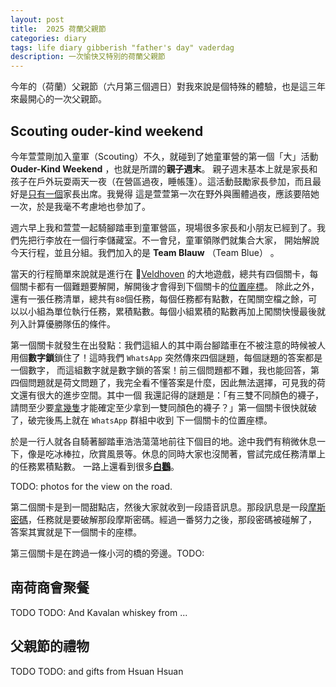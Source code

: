 ```yaml
---
layout: post
title:  2025 荷蘭父親節 
categories: diary
tags: life diary gibberish "father's day" vaderdag
description: 一次愉快又特別的荷蘭父親節
---
```


今年的（荷蘭）父親節（六月第三個週日）對我來說是個特殊的體驗，也是這三年來最開心的一次父親節。

## Scouting ouder-kind weekend

今年萱萱剛加入童軍（Scouting）不久，就碰到了她童軍營的第一個「大」活動 **Ouder-Kind Weekend** ，也就是所謂的**親子週末**。
親子週末基本上就是家長和孩子在戶外玩耍兩天一夜（在營區過夜，睡帳篷）。這活動鼓勵家長參加，而且最好是<u>只有一個</u>家長出席。我覺得
這是萱萱第一次在野外與團體過夜，應該要陪她一次，於是我毫不考慮地也參加了。

週六早上我和萱萱一起騎腳踏車到童軍營區，現場很多家長和小朋友已經到了。我們先把行李放在一個行李儲藏室。不一會兒，童軍領隊們就集合大家，
開始解說今天行程，並且分組。我們加入的是 **Team Blauw** （Team Blue） 。

當天的行程簡單來說就是進行在 📍[Veldhoven][veldhoven] 的大地遊戲，總共有四個關卡，每個關卡都有一個難題要解開，解開後才會得到下個關卡的<u>位置座標</u>。
除此之外，還有一張任務清單，總共有`88`個任務，每個任務都有點數，在闖關空檔之餘，可以以小組為單位執行任務，累積點數。每個小組累積的點數再加上闖關快慢最後就
列入計算優勝隊伍的條件。

第一個關卡就發生在出發點：我們這組人的其中兩台腳踏車在不被注意的時候被人用個**數字鎖**鎖住了！這時我們 `WhatsApp` 突然傳來四個謎題，每個謎題的答案都是一個數字，
而這組數字就是數字鎖的答案！前三個問題都不難，我也能回答，第四個問題就是荷文問題了，我完全看不懂答案是什麼，因此無法選擇，可見我的荷文還有很大的進步空間。其中一個
我還記得的謎題是：「有三雙不同顏色的襪子，請問至少要<u>拿幾隻</u>才能確定至少拿到一雙同顏色的襪子？」第一個關卡很快就破了，破完後馬上就在 `WhatsApp` 群組中收到
下一個關卡的位置座標。

於是一行人就各自騎著腳踏車浩浩蕩蕩地前往下個目的地。途中我們有稍微休息一下，像是吃冰棒拉，欣賞風景等。休息的同時大家也沒閒著，嘗試完成任務清單上的任務累積點數。
一路上還看到很多[**白鸛**][ooievaar]。

TODO: photos for the view on the road.

第二個關卡是到一間甜點店，然後大家就收到一段語音訊息。那段訊息是一段[摩斯密碼][morse-code]，任務就是要破解那段摩斯密碼。經過一番努力之後，那段密碼被碰解了，
答案其實就是下一個關卡的座標。

第三個關卡是在跨過一條小河的橋的旁邊。TODO:


## 南荷商會聚餐

TODO
TODO: And Kavalan whiskey from ...


## 父親節的禮物

TODO
TODO: and gifts from Hsuan Hsuan


[veldhoven]: https://maps.app.goo.gl/BD1qzUpYiQ49vEBm6
[ooievaar]: https://zh.wikipedia.org/zh-tw/%E7%99%BD%E9%B9%B3
[morse-code]: https://en.wikipedia.org/wiki/Morse_code
